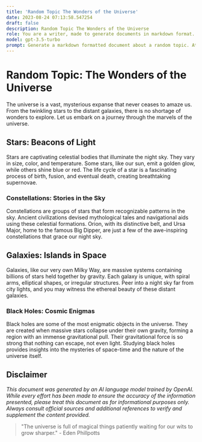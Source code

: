 ```yaml
---
title: 'Random Topic The Wonders of the Universe'
date: 2023-08-24 07:13:58.547254
draft: false
description: Random Topic The Wonders of the Universe
role: You are a writer, made to generate documents in markdown format. It is very important that all of the documents you generate are in valid markdown format.
model: gpt-3.5-turbo
prompt: Generate a markdown formatted document about a random topic. At the bottom, include a disclaimer explaining that the document was generated by you. The first line of the document should be the title. Make sure that the entire document is in proper markdown format, using a mix of various tags to make the document visually appealing.
---
```


# Random Topic: The Wonders of the Universe

The universe is a vast, mysterious expanse that never ceases to amaze us. From the twinkling stars to the distant galaxies, there is no shortage of wonders to explore. Let us embark on a journey through the marvels of the universe.

## Stars: Beacons of Light

Stars are captivating celestial bodies that illuminate the night sky. They vary in size, color, and temperature. Some stars, like our sun, emit a golden glow, while others shine blue or red. The life cycle of a star is a fascinating process of birth, fusion, and eventual death, creating breathtaking supernovae.

### Constellations: Stories in the Sky

Constellations are groups of stars that form recognizable patterns in the sky. Ancient civilizations devised mythological tales and navigational aids using these celestial formations. Orion, with its distinctive belt, and Ursa Major, home to the famous Big Dipper, are just a few of the awe-inspiring constellations that grace our night sky.

## Galaxies: Islands in Space

Galaxies, like our very own Milky Way, are massive systems containing billions of stars held together by gravity. Each galaxy is unique, with spiral arms, elliptical shapes, or irregular structures. Peer into a night sky far from city lights, and you may witness the ethereal beauty of these distant galaxies.

### Black Holes: Cosmic Enigmas

Black holes are some of the most enigmatic objects in the universe. They are created when massive stars collapse under their own gravity, forming a region with an immense gravitational pull. Their gravitational force is so strong that nothing can escape, not even light. Studying black holes provides insights into the mysteries of space-time and the nature of the universe itself.

## Disclaimer

*This document was generated by an AI language model trained by OpenAI. While every effort has been made to ensure the accuracy of the information presented, please treat this document as for informational purposes only. Always consult official sources and additional references to verify and supplement the content provided.*

> "The universe is full of magical things patiently waiting for our wits to grow sharper." - Eden Phillpotts